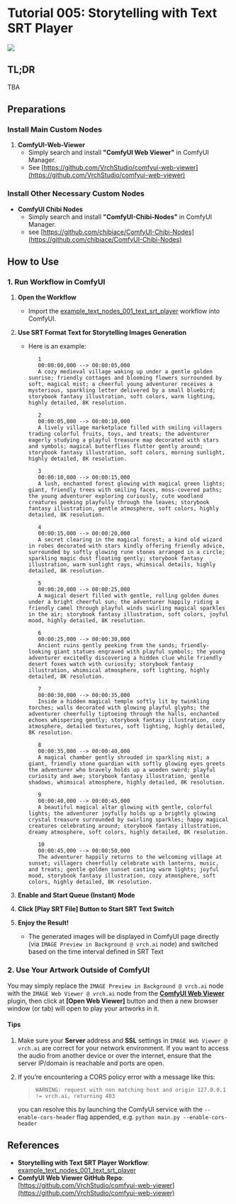 # Tutorial 005: Storytelling with Text SRT Player

![](../workflows/example_text_nodes_001_text_srt_player.png)

## TL;DR

TBA

## Preparations

### Install Main Custom Nodes

1. **ComfyUI-Web-Viewer**  
   - Simply search and install **"ComfyUI Web Viewer"** in ComfyUI Manager.  
   - See [https://github.com/VrchStudio/comfyui-web-viewer](https://github.com/VrchStudio/comfyui-web-viewer)


### Install Other Necessary Custom Nodes

- **ComfyUI Chibi Nodes**  
  - Simply search and install **"ComfyUI-Chibi-Nodes"** in ComfyUI Manager.
  - see [https://github.com/chibiace/ComfyUI-Chibi-Nodes](https://github.com/chibiace/ComfyUI-Chibi-Nodes)

## How to Use

### 1. Run Workflow in ComfyUI

1. **Open the Workflow**
   - Import the [example_text_nodes_001_text_srt_player](https://github.com/VrchStudio/comfyui-web-viewer/blob/main/workflows/example_text_nodes_001_text_srt_player.json) workflow into ComfyUI.

2. **Use SRT Format Text for Storytelling Images Generation**
   - Here is an example:
     ```
        1
        00:00:00,000 --> 00:00:05,000
        A cozy medieval village waking up under a gentle golden sunrise; friendly cottages and blooming flowers surrounded by soft, magical mist; a cheerful young adventurer receives a mysterious, sparkling letter delivered by a small bluebird; storybook fantasy illustration, soft colors, warm lighting, highly detailed, 8K resolution.

        2
        00:00:05,000 --> 00:00:10,000
        A lively village marketplace filled with smiling villagers trading colorful fruits, toys, and treats; the adventurer eagerly studying a playful treasure map decorated with stars and symbols; magical butterflies flutter gently around; storybook fantasy illustration, soft colors, morning sunlight, highly detailed, 8K resolution.

        3
        00:00:10,000 --> 00:00:15,000
        A lush, enchanted forest glowing with magical green lights; giant, friendly trees with smiling faces, moss-covered paths; the young adventurer exploring curiously, cute woodland creatures peeking playfully through the leaves; storybook fantasy illustration, gentle atmosphere, soft colors, highly detailed, 8K resolution.

        4
        00:00:15,000 --> 00:00:20,000
        A secret clearing in the magical forest; a kind old wizard in robes decorated with stars kindly offering friendly advice, surrounded by softly glowing rune stones arranged in a circle; sparkling magic dust floating gently; storybook fantasy illustration, warm sunlight rays, whimsical details, highly detailed, 8K resolution.

        5
        00:00:20,000 --> 00:00:25,000
        A magical desert filled with gentle, rolling golden dunes under a bright cheerful sun; the adventurer happily riding a friendly camel through playful winds swirling magical sparkles in the air; storybook fantasy illustration, soft colors, joyful mood, highly detailed, 8K resolution.

        6
        00:00:25,000 --> 00:00:30,000
        Ancient ruins gently peeking from the sands; friendly-looking giant statues engraved with playful symbols; the young adventurer excitedly discovering a hidden clue while friendly desert foxes watch with curiosity; storybook fantasy illustration, whimsical atmosphere, soft lighting, highly detailed, 8K resolution.

        7
        00:00:30,000 --> 00:00:35,000
        Inside a hidden magical temple softly lit by twinkling torches; walls decorated with glowing playful glyphs; the adventurer cheerfully tiptoeing through the halls, enchanted echoes whispering gently; storybook fantasy illustration, cozy atmosphere, detailed textures, soft lighting, highly detailed, 8K resolution.

        8
        00:00:35,000 --> 00:00:40,000
        A magical chamber gently shrouded in sparkling mist; a giant, friendly stone guardian with softly glowing eyes greets the adventurer who bravely holds up a wooden sword; playful curiosity and awe; storybook fantasy illustration, gentle shadows, whimsical atmosphere, highly detailed, 8K resolution.

        9
        00:00:40,000 --> 00:00:45,000
        A beautiful magical altar glowing with gentle, colorful lights; the adventurer joyfully holds up a brightly glowing crystal treasure surrounded by swirling sparkles; happy magical creatures celebrating around; storybook fantasy illustration, dreamy atmosphere, soft colors, highly detailed, 8K resolution.

        10
        00:00:45,000 --> 00:00:50,000
        The adventurer happily returns to the welcoming village at sunset; villagers cheerfully celebrate with lanterns, music, and treats; gentle golden sunset casting warm lights; joyful mood, storybook fantasy illustration, cozy atmosphere, soft colors, highly detailed, 8K resolution.
     ```

3. **Enable and Start Queue (Instant) Mode**

4. **Click [Play SRT File] Button to Start SRT Text Switch**

5. **Enjoy the Result!**
   - The generated images will be displayed in ComfyUI page directly (via `IMAGE Preview in Background @ vrch.ai` node) and switched based on the time interval defined in SRT Text 

### 2. Use Your Artwork Outside of ComfyUI

You may simply replace the `IMAGE Preview in Background @ vrch.ai` node with the `IMAGE Web Viewer @ vrch.ai` node from the [**ComfyUI Web Viewer**](https://github.com/VrchStudio/comfyui-web-viewer) plugin, then click at **[Open Web Viewer]** button and then a new browser window (or tab) will open to play your artworks in it.

#### Tips
1. Make sure your **Server** address and **SSL** settings in `IMAGE Web Viewer @ vrch.ai` are correct for your network environment. If you want to access the audio from another device or over the internet, ensure that the server IP/domain is reachable and ports are open.
2. If you’re encountering a CORS policy error with a message like this:
   > `WARNING: request with non matching host and origin 127.0.0.1 != vrch.ai, returning 403`
   
   you can resolve this by launching the ComfyUI service with the `--enable-cors-header` flag appended, e.g.
   `python main.py --enable-cors-header`


## References

- **Storytelling with Text SRT Player Workflow**:
  [example_text_nodes_001_text_srt_player](https://github.com/VrchStudio/comfyui-web-viewer/blob/main/workflows/example_text_nodes_001_text_srt_player.json)
- **ComfyUI Web Viewer GitHub Repo**:
  [https://github.com/VrchStudio/comfyui-web-viewer](https://github.com/VrchStudio/comfyui-web-viewer)